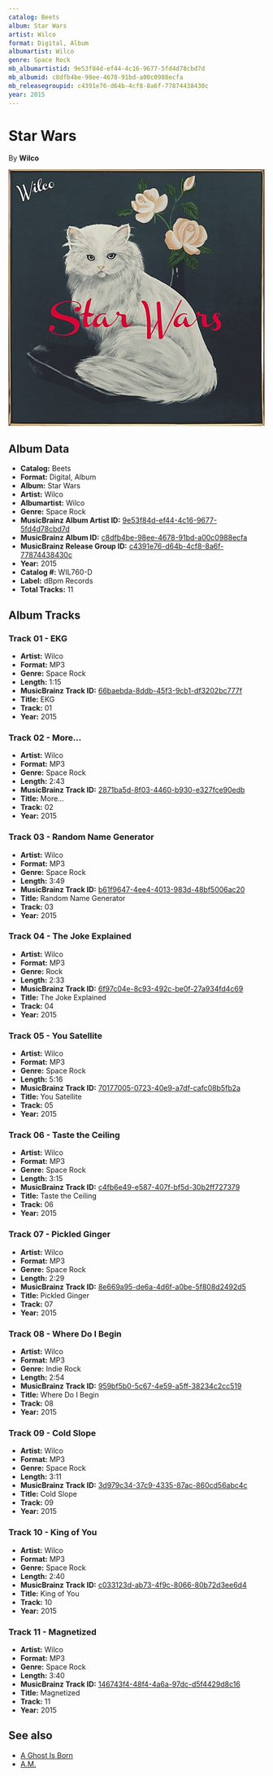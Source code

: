 ```yaml
---
catalog: Beets
album: Star Wars
artist: Wilco
format: Digital, Album
albumartist: Wilco
genre: Space Rock
mb_albumartistid: 9e53f84d-ef44-4c16-9677-5fd4d78cbd7d
mb_albumid: c8dfb4be-98ee-4678-91bd-a00c0988ecfa
mb_releasegroupid: c4391e76-d64b-4cf8-8a6f-77874438430c
year: 2015
---
```


# Star Wars

By **Wilco**

![](../../assets/beetscovers/Wilco-Star_Wars.jpg)

## Album Data

- **Catalog:** Beets
- **Format:** Digital, Album
- **Album:** Star Wars
- **Artist:** Wilco
- **Albumartist:** Wilco
- **Genre:** Space Rock
- **MusicBrainz Album Artist ID:** [9e53f84d-ef44-4c16-9677-5fd4d78cbd7d](https://musicbrainz.org/artist/9e53f84d-ef44-4c16-9677-5fd4d78cbd7d)
- **MusicBrainz Album ID:** [c8dfb4be-98ee-4678-91bd-a00c0988ecfa](https://musicbrainz.org/release/c8dfb4be-98ee-4678-91bd-a00c0988ecfa)
- **MusicBrainz Release Group ID:** [c4391e76-d64b-4cf8-8a6f-77874438430c](https://musicbrainz.org/release-group/c4391e76-d64b-4cf8-8a6f-77874438430c)
- **Year:** 2015
- **Catalog #:** WIL760-D
- **Label:** dBpm Records
- **Total Tracks:** 11

## Album Tracks

### Track 01 - EKG

- **Artist:** Wilco
- **Format:** MP3
- **Genre:** Space Rock
- **Length:** 1:15
- **MusicBrainz Track ID:** [66baebda-8ddb-45f3-9cb1-df3202bc777f](https://musicbrainz.org/recording/66baebda-8ddb-45f3-9cb1-df3202bc777f)
- **Title:** EKG
- **Track:** 01
- **Year:** 2015

### Track 02 - More…

- **Artist:** Wilco
- **Format:** MP3
- **Genre:** Space Rock
- **Length:** 2:43
- **MusicBrainz Track ID:** [2871ba5d-8f03-4460-b930-e327fce90edb](https://musicbrainz.org/recording/2871ba5d-8f03-4460-b930-e327fce90edb)
- **Title:** More…
- **Track:** 02
- **Year:** 2015

### Track 03 - Random Name Generator

- **Artist:** Wilco
- **Format:** MP3
- **Genre:** Space Rock
- **Length:** 3:49
- **MusicBrainz Track ID:** [b61f9647-4ee4-4013-983d-48bf5006ac20](https://musicbrainz.org/recording/b61f9647-4ee4-4013-983d-48bf5006ac20)
- **Title:** Random Name Generator
- **Track:** 03
- **Year:** 2015

### Track 04 - The Joke Explained

- **Artist:** Wilco
- **Format:** MP3
- **Genre:** Rock
- **Length:** 2:33
- **MusicBrainz Track ID:** [6f97c04e-8c93-492c-be0f-27a934fd4c69](https://musicbrainz.org/recording/6f97c04e-8c93-492c-be0f-27a934fd4c69)
- **Title:** The Joke Explained
- **Track:** 04
- **Year:** 2015

### Track 05 - You Satellite

- **Artist:** Wilco
- **Format:** MP3
- **Genre:** Space Rock
- **Length:** 5:16
- **MusicBrainz Track ID:** [70177005-0723-40e9-a7df-cafc08b5fb2a](https://musicbrainz.org/recording/70177005-0723-40e9-a7df-cafc08b5fb2a)
- **Title:** You Satellite
- **Track:** 05
- **Year:** 2015

### Track 06 - Taste the Ceiling

- **Artist:** Wilco
- **Format:** MP3
- **Genre:** Space Rock
- **Length:** 3:15
- **MusicBrainz Track ID:** [c4fb6e49-e587-407f-bf5d-30b2ff727379](https://musicbrainz.org/recording/c4fb6e49-e587-407f-bf5d-30b2ff727379)
- **Title:** Taste the Ceiling
- **Track:** 06
- **Year:** 2015

### Track 07 - Pickled Ginger

- **Artist:** Wilco
- **Format:** MP3
- **Genre:** Space Rock
- **Length:** 2:29
- **MusicBrainz Track ID:** [8e669a95-de6a-4d6f-a0be-5f808d2492d5](https://musicbrainz.org/recording/8e669a95-de6a-4d6f-a0be-5f808d2492d5)
- **Title:** Pickled Ginger
- **Track:** 07
- **Year:** 2015

### Track 08 - Where Do I Begin

- **Artist:** Wilco
- **Format:** MP3
- **Genre:** Indie Rock
- **Length:** 2:54
- **MusicBrainz Track ID:** [959bf5b0-5c67-4e59-a5ff-38234c2cc519](https://musicbrainz.org/recording/959bf5b0-5c67-4e59-a5ff-38234c2cc519)
- **Title:** Where Do I Begin
- **Track:** 08
- **Year:** 2015

### Track 09 - Cold Slope

- **Artist:** Wilco
- **Format:** MP3
- **Genre:** Space Rock
- **Length:** 3:11
- **MusicBrainz Track ID:** [3d979c34-37c9-4335-87ac-860cd56abc4c](https://musicbrainz.org/recording/3d979c34-37c9-4335-87ac-860cd56abc4c)
- **Title:** Cold Slope
- **Track:** 09
- **Year:** 2015

### Track 10 - King of You

- **Artist:** Wilco
- **Format:** MP3
- **Genre:** Space Rock
- **Length:** 2:40
- **MusicBrainz Track ID:** [c033123d-ab73-4f9c-8066-80b72d3ee6d4](https://musicbrainz.org/recording/c033123d-ab73-4f9c-8066-80b72d3ee6d4)
- **Title:** King of You
- **Track:** 10
- **Year:** 2015

### Track 11 - Magnetized

- **Artist:** Wilco
- **Format:** MP3
- **Genre:** Space Rock
- **Length:** 3:40
- **MusicBrainz Track ID:** [146743f4-48f4-4a6a-97dc-d5f4429d8c16](https://musicbrainz.org/recording/146743f4-48f4-4a6a-97dc-d5f4429d8c16)
- **Title:** Magnetized
- **Track:** 11
- **Year:** 2015


## See also

- [A Ghost Is Born](A_Ghost_Is_Born.md)
- [A.M.](AM.md)

